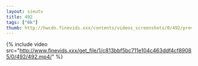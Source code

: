 ```yaml
--- 
layout: sieutv
title: 492
tags: ["0k"]
thumb: http://hwcdn.finevids.xxx/contents/videos_screenshots/0/492/preview.mp4.jpg
---
```

{% include video src="http://www.finevids.xxx/get_file/1/c813bbf5bc711e104c463ddf4cf89085/0/492/492.mp4/" %} 
